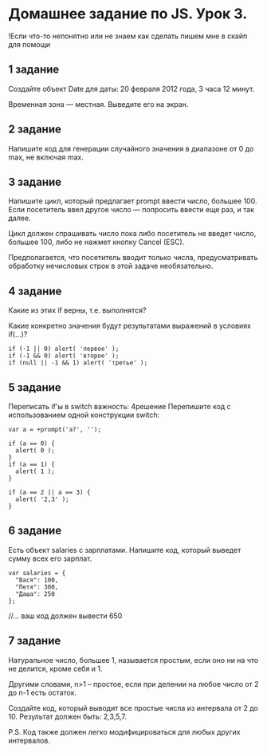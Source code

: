 # Домашнее задание по JS. Урок 3.

!Если что-то непонятно или не знаем как сделать пишем мне в скайп для помощи

## 1 задание

Создайте объект Date для даты: 20 февраля 2012 года, 3 часа 12 минут.

Временная зона — местная. Выведите его на экран.

## 2 задание

Напишите код для генерации случайного значения в диапазоне от 0 до max, не включая max.

## 3 задание

Напишите цикл, который предлагает prompt ввести число, большее 100. Если посетитель ввел другое число — попросить ввести еще раз, и так далее.

Цикл должен спрашивать число пока либо посетитель не введет число, большее 100, либо не нажмет кнопку Cancel (ESC).

Предполагается, что посетитель вводит только числа, предусматривать обработку нечисловых строк в этой задаче необязательно.

## 4 задание

Какие из этих if верны, т.е. выполнятся?

Какие конкретно значения будут результатами выражений в условиях if(...)?

```
if (-1 || 0) alert( 'первое' );
if (-1 && 0) alert( 'второе' );
if (null || -1 && 1) alert( 'третье' );
```

## 5 задание

Переписать if'ы в switch
важность: 4решение
Перепишите код с использованием одной конструкции switch:

```
var a = +prompt('a?', '');

if (a == 0) {
  alert( 0 );
}
if (a == 1) {
  alert( 1 );
}

if (a == 2 || a == 3) {
  alert( '2,3' );
}
```

## 6 задание

Есть объект salaries с зарплатами. Напишите код, который выведет сумму всех его зарплат.

```
var salaries = {
  "Вася": 100,
  "Петя": 300,
  "Даша": 250
};
```

//... ваш код должен вывести 650


## 7 задание

Натуральное число, большее 1, называется простым, если оно ни на что не делится, кроме себя и 1.

Другими словами, n>1 – простое, если при делении на любое число от 2 до n-1 есть остаток.

Создайте код, который выводит все простые числа из интервала от 2 до 10. Результат должен быть: 2,3,5,7.

P.S. Код также должен легко модифицироваться для любых других интервалов.
